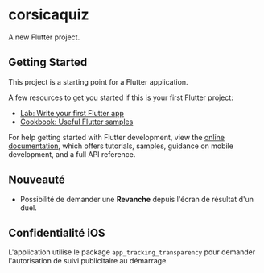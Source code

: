 # corsicaquiz

A new Flutter project.

## Getting Started

This project is a starting point for a Flutter application.

A few resources to get you started if this is your first Flutter project:

- [Lab: Write your first Flutter app](https://docs.flutter.dev/get-started/codelab)
- [Cookbook: Useful Flutter samples](https://docs.flutter.dev/cookbook)

For help getting started with Flutter development, view the
[online documentation](https://docs.flutter.dev/), which offers tutorials,
samples, guidance on mobile development, and a full API reference.

## Nouveauté

* Possibilité de demander une **Revanche** depuis l'écran de résultat d'un duel.

## Confidentialité iOS

L'application utilise le package `app_tracking_transparency` pour demander
l'autorisation de suivi publicitaire au démarrage.
